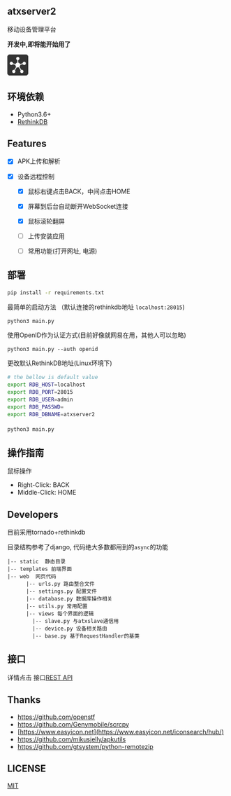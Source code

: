 ## atxserver2
移动设备管理平台

**开发中,即将能开始用了**

![img](static/favicon-dark.png)

## 环境依赖
- Python3.6+
- [RethinkDB](https://rethinkdb.com/)

## Features
- [x] APK上传和解析
- [x] 设备远程控制

    - [x] 鼠标右键点击BACK，中间点击HOME
    - [x] 屏幕到后台自动断开WebSocket连接
    - [x] 鼠标滚轮翻屏
    - [ ] 上传安装应用
    - [ ] 常用功能(打开网址, 电源)


## 部署
```bash
pip install -r requirements.txt
```

最简单的启动方法 （默认连接的rethinkdb地址 `localhost:28015`)

```bash
python3 main.py
```

使用OpenID作为认证方式(目前好像就网易在用，其他人可以忽略)

```
python3 main.py --auth openid
```

更改默认RethinkDB地址(Linux环境下)

```bash
# the bellow is default value
export RDB_HOST=localhost
export RDB_PORT=28015
export RDB_USER=admin
export RDB_PASSWD=
export RDB_DBNAME=atxserver2

python3 main.py
```

## 操作指南
鼠标操作

- Right-Click: BACK
- Middle-Click: HOME

## Developers
目前采用tornado+rethinkdb

目录结构参考了django, 代码绝大多数都用到的`async`的功能

```
|-- static  静态目录
|-- templates 前端界面
|-- web  网页代码
      |-- urls.py 路由整合文件
      |-- settings.py 配置文件
      |-- database.py 数据库操作相关
      |-- utils.py 常用配置
      |-- views 每个界面的逻辑
        |-- slave.py 与atxslave通信用
        |-- device.py 设备相关路由
        |-- base.py 基于RequestHandler的基类
```

## 接口
详情点击 接口[REST API](API.md)


## Thanks
- <https://github.com/openstf>
- <https://github.com/Genymobile/scrcpy>
- [https://www.easyicon.net](https://www.easyicon.net/iconsearch/hub/)
- <https://github.com/mikusjelly/apkutils>
- <https://github.com/gtsystem/python-remotezip>


## LICENSE
[MIT](LICENSE)
